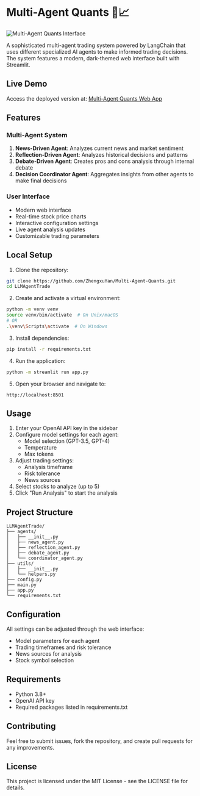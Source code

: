 # Multi-Agent Quants 🤖📈

![Multi-Agent Quants Interface](utils/icon.ico)

A sophisticated multi-agent trading system powered by LangChain that uses different specialized AI agents to make informed trading decisions. The system features a modern, dark-themed web interface built with Streamlit.

## Live Demo

Access the deployed version at: [Multi-Agent Quants Web App](https://multi-agent-quants.streamlit.app/)

## Features

### Multi-Agent System
1. **News-Driven Agent**: Analyzes current news and market sentiment
2. **Reflection-Driven Agent**: Analyzes historical decisions and patterns
3. **Debate-Driven Agent**: Creates pros and cons analysis through internal debate
4. **Decision Coordinator Agent**: Aggregates insights from other agents to make final decisions

### User Interface
- Modern web interface
- Real-time stock price charts
- Interactive configuration settings
- Live agent analysis updates
- Customizable trading parameters

## Local Setup

1. Clone the repository:
```bash
git clone https://github.com/ZhengxuYan/Multi-Agent-Quants.git
cd LLMAgentTrade
```

2. Create and activate a virtual environment:
```bash
python -m venv venv
source venv/bin/activate  # On Unix/macOS
# OR
.\venv\Scripts\activate  # On Windows
```

3. Install dependencies:
```bash
pip install -r requirements.txt
```

4. Run the application:
```bash
python -m streamlit run app.py
```

5. Open your browser and navigate to:
```
http://localhost:8501
```

## Usage

1. Enter your OpenAI API key in the sidebar
2. Configure model settings for each agent:
   - Model selection (GPT-3.5, GPT-4)
   - Temperature
   - Max tokens
3. Adjust trading settings:
   - Analysis timeframe
   - Risk tolerance
   - News sources
4. Select stocks to analyze (up to 5)
5. Click "Run Analysis" to start the analysis

## Project Structure

```
LLMAgentTrade/
├── agents/
│   ├── __init__.py
│   ├── news_agent.py
│   ├── reflection_agent.py
│   ├── debate_agent.py
│   └── coordinator_agent.py
├── utils/
│   ├── __init__.py
│   └── helpers.py
├── config.py
├── main.py
├── app.py
└── requirements.txt
```

## Configuration

All settings can be adjusted through the web interface:
- Model parameters for each agent
- Trading timeframes and risk tolerance
- News sources for analysis
- Stock symbol selection

## Requirements

- Python 3.8+
- OpenAI API key
- Required packages listed in requirements.txt

## Contributing

Feel free to submit issues, fork the repository, and create pull requests for any improvements.

## License

This project is licensed under the MIT License - see the LICENSE file for details.
